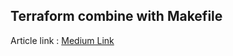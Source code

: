 <h2>Terraform combine with Makefile</h2>

Article link : 
[Medium Link](https://dashdevops.medium.com/terraform-and-makefile-for-operations-57dc2a2e71e_)